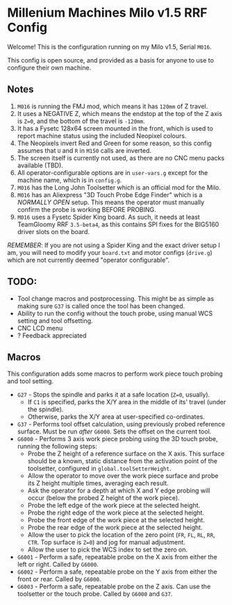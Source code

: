 # Millenium Machines Milo v1.5 RRF Config
Welcome! This is the configuration running on my Milo v1.5, Serial `M016`.

This config is open source, and provided as a basis for anyone to use to configure their own machine.

## Notes

1. `M016` is running the FMJ mod, which means it has `120mm` of Z travel.
2. It uses a NEGATIVE Z, which means the endstop at the top of the Z axis is `Z=0`, and the bottom of the travel is `-120mm`.
3. It has a Fysetc 128x64 screen mounted in the front, which is used to report machine status using the included Neopixel colours.
4. The Neopixels invert Red and Green for some reason, so this config assumes that `U` and `R` in `M150` calls are inverted.
5. The screen itself is currently not used, as there are no CNC menu packs available (TBD).
6. All operator-configurable options are in `user-vars.g` except for the machine name, which is in `config.g`.
7. `M016` has the Long John Toolsetter which is an official mod for the Milo.
8. `M016` has an Aliexpress "3D Touch Probe Edge Finder" which is a *NORMALLY OPEN* setup. This means the operator must manually confirm the probe is working BEFORE PROBING.
9. `M016` uses a Fysetc Spider King board. As such, it needs at least TeamGloomy RRF `3.5-beta4`, as this contains SPI fixes for the BIG5160 driver slots on the board.

_REMEMBER_: If you are not using a Spider King and the exact driver setup I am, you will need to modify your `board.txt` and motor configs (`drive.g`) which are not currently deemed "operator configurable".

## TODO:
* Tool change macros and postprocessing. This might be as simple as making sure `G37` is called once the tool has been changed.
* Ability to run the config without the touch probe, using manual WCS setting and tool offsetting.
* CNC LCD menu
* ? Feedback appreciated

## Macros
This configuration adds some macros to perform work piece touch probing and tool setting.
* `G27` - Stops the spindle and parks it at a safe location (`Z=0`, usually).
  - If `C1` is specified, parks the X/Y area in the middle of its' travel (under the spindle).
  - Otherwise, parks the X/Y area at user-specified co-ordinates.
* `G37` - Performs tool offset calculation, using previously probed reference surface. Must be run _after_ `G6000`. Sets the offset on the current tool.
* `G6000` - Performs 3 axis work piece probing using the 3D touch probe, running the following steps:
  - Probe the Z height of a reference surface on the X axis. This surface should be a known, static distance from the activation point of the toolsetter, configured in `global.toolSetterHeight`.
  - Allow the operator to move over the work piece surface and probe its Z height multiple times, averaging each result.
  - Ask the operator for a depth at which X and Y edge probing will occur (below the probed Z height of the work piece).
  - Probe the left edge of the work piece at the selected height.
  - Probe the right edge of the work piece at the selected height.
  - Probe the front edge of the work piece at the selected height.
  - Probe the rear edge of the work piece at the selected height.
  - Allow the user to pick the location of the zero point (`FR`, `FL`, `RL`, `RR`, `CTR`. Top surface is `Z=0`) and jog for manual adjustment.
  - Allow the user to pick the WCS index to set the zero on.
* `G6001` - Perform a safe, repeatable probe on the X axis from either the left or right. Called by `G6000`.
* `G6002` - Perform a safe, repeatable probe on the Y axis from either the front or rear. Called by `G6000`.
* `G6003` - Perform a safe, repeatable probe on the Z axis. Can use the toolsetter or the touch probe. Called by `G6000` and `G37`.
